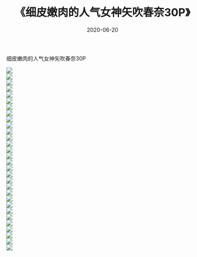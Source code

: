 ﻿---
layout: post
title:  《细皮嫩肉的人气女神矢吹春奈30P》
date:   2020-06-20
img: http://pic.660000.xyz/1:/性感/2020/细皮嫩肉的人气女神矢吹春奈30P/000.jpg
categories: [美女, 清纯, 唯美]
---

细皮嫩肉的人气女神矢吹春奈30P

  ![](http://pic.660000.xyz/1:/性感/2020/细皮嫩肉的人气女神矢吹春奈30P/001.jpg) <br> ![](http://pic.660000.xyz/1:/性感/2020/细皮嫩肉的人气女神矢吹春奈30P/002.jpg) <br> ![](http://pic.660000.xyz/1:/性感/2020/细皮嫩肉的人气女神矢吹春奈30P/003.jpg) <br> ![](http://pic.660000.xyz/1:/性感/2020/细皮嫩肉的人气女神矢吹春奈30P/004.jpg) <br> ![](http://pic.660000.xyz/1:/性感/2020/细皮嫩肉的人气女神矢吹春奈30P/005.jpg) <br> ![](http://pic.660000.xyz/1:/性感/2020/细皮嫩肉的人气女神矢吹春奈30P/006.jpg) <br> ![](http://pic.660000.xyz/1:/性感/2020/细皮嫩肉的人气女神矢吹春奈30P/007.jpg) <br> ![](http://pic.660000.xyz/1:/性感/2020/细皮嫩肉的人气女神矢吹春奈30P/008.jpg) <br> ![](http://pic.660000.xyz/1:/性感/2020/细皮嫩肉的人气女神矢吹春奈30P/009.jpg) <br> ![](http://pic.660000.xyz/1:/性感/2020/细皮嫩肉的人气女神矢吹春奈30P/010.jpg) <br> ![](http://pic.660000.xyz/1:/性感/2020/细皮嫩肉的人气女神矢吹春奈30P/011.jpg) <br> ![](http://pic.660000.xyz/1:/性感/2020/细皮嫩肉的人气女神矢吹春奈30P/012.jpg) <br> ![](http://pic.660000.xyz/1:/性感/2020/细皮嫩肉的人气女神矢吹春奈30P/013.jpg) <br> ![](http://pic.660000.xyz/1:/性感/2020/细皮嫩肉的人气女神矢吹春奈30P/014.jpg) <br> ![](http://pic.660000.xyz/1:/性感/2020/细皮嫩肉的人气女神矢吹春奈30P/015.jpg) <br> ![](http://pic.660000.xyz/1:/性感/2020/细皮嫩肉的人气女神矢吹春奈30P/016.jpg) <br> ![](http://pic.660000.xyz/1:/性感/2020/细皮嫩肉的人气女神矢吹春奈30P/017.jpg) <br> ![](http://pic.660000.xyz/1:/性感/2020/细皮嫩肉的人气女神矢吹春奈30P/018.jpg) <br> ![](http://pic.660000.xyz/1:/性感/2020/细皮嫩肉的人气女神矢吹春奈30P/019.jpg) <br> ![](http://pic.660000.xyz/1:/性感/2020/细皮嫩肉的人气女神矢吹春奈30P/020.jpg) <br> ![](http://pic.660000.xyz/1:/性感/2020/细皮嫩肉的人气女神矢吹春奈30P/021.jpg) <br> ![](http://pic.660000.xyz/1:/性感/2020/细皮嫩肉的人气女神矢吹春奈30P/022.jpg) <br> ![](http://pic.660000.xyz/1:/性感/2020/细皮嫩肉的人气女神矢吹春奈30P/023.jpg) <br> ![](http://pic.660000.xyz/1:/性感/2020/细皮嫩肉的人气女神矢吹春奈30P/024.jpg) <br> ![](http://pic.660000.xyz/1:/性感/2020/细皮嫩肉的人气女神矢吹春奈30P/025.jpg) <br> ![](http://pic.660000.xyz/1:/性感/2020/细皮嫩肉的人气女神矢吹春奈30P/026.jpg) <br> ![](http://pic.660000.xyz/1:/性感/2020/细皮嫩肉的人气女神矢吹春奈30P/027.jpg) <br> ![](http://pic.660000.xyz/1:/性感/2020/细皮嫩肉的人气女神矢吹春奈30P/028.jpg) <br> ![](http://pic.660000.xyz/1:/性感/2020/细皮嫩肉的人气女神矢吹春奈30P/029.jpg) <br> ![](http://pic.660000.xyz/1:/性感/2020/细皮嫩肉的人气女神矢吹春奈30P/030.jpg) <br>